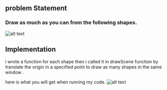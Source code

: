 ## problem Statement
### Draw as much as you can from the following shapes.
![alt text](https://i.imgur.com/dclaWav.jpg "Assignment 1")

## Implementation 
i wrote a function for each shape then i called it in drawScene function 
by translate the origin in a specified point to draw as many shapes in the same window .

here is what you will get when running my code.
![alt text](https://i.imgur.com/kMFF51V.png?2 "My Output")
